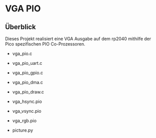 # VGA PIO

## Überblick

Dieses Projekt realisiert eine VGA Ausgabe auf dem rp2040 mithilfe der Pico spezifischen PIO Co-Prozessoren.

- vga_pio.c
- vga_pio_uart.c
- vga_pio_gpio.c
- vga_pio_dma.c
- vga_pio_draw.c

- vga_hsync.pio
- vga_vsync.pio
- vga_rgb.pio

- picture.py